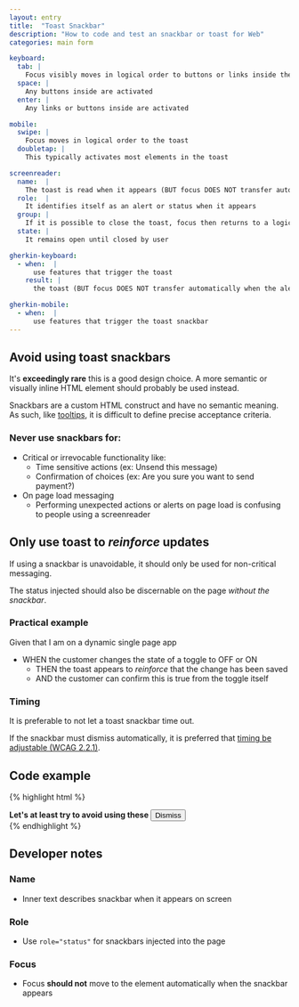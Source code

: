 ```yaml
---
layout: entry
title:  "Toast Snackbar"
description: "How to code and test an snackbar or toast for Web"
categories: main form

keyboard:
  tab: |
    Focus visibly moves in logical order to buttons or links inside the toast
  space: |
    Any buttons inside are activated
  enter: |
    Any links or buttons inside are activated

mobile:
  swipe: |
    Focus moves in logical order to the toast
  doubletap: |
    This typically activates most elements in the toast

screenreader:
  name:  |
    The toast is read when it appears (BUT focus DOES NOT transfer automatically when the toast appears)
  role:  |
    It identifies itself as an alert or status when it appears
  group: |
    If it is possible to close the toast, focus then returns to a logical place in the page
  state: |
    It remains open until closed by user

gherkin-keyboard: 
  - when:  |
      use features that trigger the toast
    result: |
      the toast (BUT focus DOES NOT transfer automatically when the alert appears)

gherkin-mobile:
  - when:  |
      use features that trigger the toast snackbar
---
```


## Avoid using toast snackbars

It's **exceedingly rare** this is a good design choice. A more semantic or visually inline HTML element should probably be used instead.

Snackbars are a custom HTML construct and have no semantic meaning. As such, like [tooltips](/checklist-web/tooltip/), it is difficult to define precise acceptance criteria.

### Never use snackbars for:

- Critical or irrevocable functionality like:
    - Time sensitive actions (ex: Unsend this message)
    - Confirmation of choices (ex: Are you sure you want to send payment?)
- On page load messaging
  - Performing unexpected actions or alerts on page load is confusing to people using a screenreader

## Only use toast to _reinforce_ updates

If using a snackbar is unavoidable, it should only be used for non-critical messaging. 

The status injected should also be discernable on the page _without the snackbar_.

### Practical example

Given that I am on a dynamic single page app

- WHEN the customer changes the state of a toggle to OFF or ON
  - THEN the toast appears to _reinforce_ that the change has been saved
  - AND the customer can confirm this is true from the toggle itself

### Timing

It is preferable to not let a toast snackbar time out. 

If the snackbar must dismiss automatically, it is preferred that [timing be adjustable (WCAG 2.2.1)](https://www.w3.org/WAI/WCAG21/Understanding/timing-adjustable.html).

## Code example

{% highlight html %}
<div class="snackbar" role="status">
  <strong>Let's at least try to avoid using these</strong>
  <button>Dismiss</button>
</div>
{% endhighlight %}

## Developer notes

### Name

- Inner text describes snackbar when it appears on screen

### Role

- Use `role="status"` for snackbars injected into the page

### Focus

- Focus **should not** move to the element automatically when the snackbar appears


